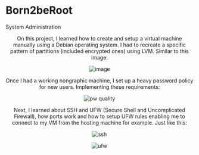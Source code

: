 # Born2beRoot
System Administration

<div align="center">
On this project, I learned how to create and setup a virtual machine manually using a Debian operating system. I had to recreate a specific pattern of partitions (included encrypted ones) using LVM. Similar to this image:

![image](https://user-images.githubusercontent.com/117108505/226703029-a097c1b1-b75e-46b0-9a10-6f09ace6ecfc.png)

Once I had a working nongraphic machine, I set up a heavy password policy for new users. Implementing these requirements:
  
![pw quality](https://user-images.githubusercontent.com/117108505/226710487-f69014e3-a64e-4af2-8312-4f4140eadf7a.png)

Next, I learned about SSH and UFW (Secure Shell and Uncomplicated Firewall), how ports work and how to setup UFW rules enabling me to connect to my VM from the hosting machine for example. Just like this:

![ssh](https://user-images.githubusercontent.com/117108505/226903258-e4fb1d95-c518-4fc4-8386-e23e2d9fbd2f.png)

![ufw](https://user-images.githubusercontent.com/117108505/226903316-bc2cb726-85cb-4db8-91f0-1f9f8595cf81.png)
